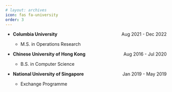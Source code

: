```yaml
---
# layout: archives
icon: fas fa-university
order: 3
---
```


<ul>
  <li><p style="text-align:left;"><b>Columbia University</b><span style="float:right;">Aug 2021 - Dec 2022</span></p></li>
  <ul><li>M.S. in Operations Research</li></ul>
  <p></p><p></p><p></p>
  <li><p style="text-align:left;"><b>Chinese University of Hong Kong</b><span style="float:right;">Aug 2016 - Jul 2020</span></p></li>
  <ul><li>B.S. in Computer Science</li></ul>
  <p></p><p></p><p></p>
  <li><p style="text-align:left;"><b>National University of Singapore</b><span style="float:right;">Jan 2019 - May 2019</span></p></li>
  <ul><li>Exchange Programme</li></ul>
</ul>